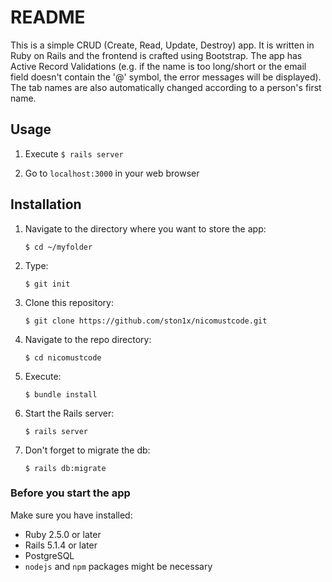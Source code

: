 # README

This is a simple CRUD (Create, Read, Update, Destroy) app. It is written in Ruby on Rails and the frontend is crafted using Bootstrap. The app has Active Record Validations (e.g. if the name is too long/short or the email field doesn't contain the '@' symbol, the error messages will be displayed). The tab names are also automatically changed according to a person's first name. 
## Usage
1. Execute `$ rails server`

2. Go to `localhost:3000` in your web browser

## Installation
1. Navigate to the directory where you want to store the app:

    `$ cd ~/myfolder`
    
2. Type:

    `$ git init`
    
3. Clone this repository:

    `$ git clone https://github.com/ston1x/nicomustcode.git`
    
4. Navigate to the repo directory:

    `$ cd nicomustcode`
    
5. Execute:

    `$ bundle install`
    
6. Start the Rails server:

    `$ rails server`
    
7. Don't forget to migrate the db:

    `$ rails db:migrate`
    
    
### Before you start the app
Make sure you have installed:
* Ruby 2.5.0 or later
* Rails 5.1.4 or later
* PostgreSQL
* `nodejs` and `npm` packages might be necessary
